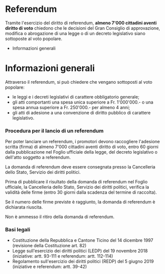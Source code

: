 #  Referendum

Tramite l'esercizio del diritto di referendum, **almeno 7'000 cittadini aventi
diritto di voto** chiedono che le decisioni del Gran Consiglio di
approvazione, modifica o abrogazione di una legge o di un decreto legislativo
siano sottoposte al voto popolare.

  * Informazioni generali

#  Informazioni generali

Attraverso il referendum, si può chiedere che vengano sottoposti al voto
popolare:

  * le leggi e i decreti legislativi di carattere obbligatorio generale;
  * gli atti comportanti una spesa unica superiore a Fr. 1'000'000.- o una spesa annua superiore a Fr. 250'000.- per almeno 4 anni;
  * gli atti di adesione a una convenzione di diritto pubblico di carattere legislativo.

### Procedura per il lancio di un referendum

Per poter lanciare un referendum, i promotori devono raccogliere l'adesione
scritta (firma) di almeno 7'000 cittadini aventi diritto di voto, entro 60
giorni dalla pubblicazione nel Foglio ufficiale della legge, del decreto
legislativo o dell'atto soggetto a referendum.

La domanda di referendum deve essere consegnata presso la Cancelleria dello
Stato, Servizio dei diritti politici.

Prima di pubblicare il risultato della domanda di referendum nel Foglio
ufficiale, la Cancelleria dello Stato, Servizio dei diritti politici, verifica
la validità delle firme (entro 30 giorni dalla scadenza del termine di
raccolta).

Se il numero delle firme previste è raggiunto, la domanda di referendum è
dichiarata riuscita.

Non è ammesso il ritiro della domanda di referendum.

### Basi legali

  * Costituzione della Repubblica e Cantone Ticino del 14 dicembre 1997 (revisione della Costituzione art. 82)
  * Legge sull'esercizio dei diritti politici (LEDP) del 19 novembre 2018 (iniziative: artt. 93-111 e referendum: artt. 112-114)
  * Regolamento sull'esercizio dei diritti politici (REDP) del 5 giugno 2019 (iniziative e referendum: artt. 39-42)

